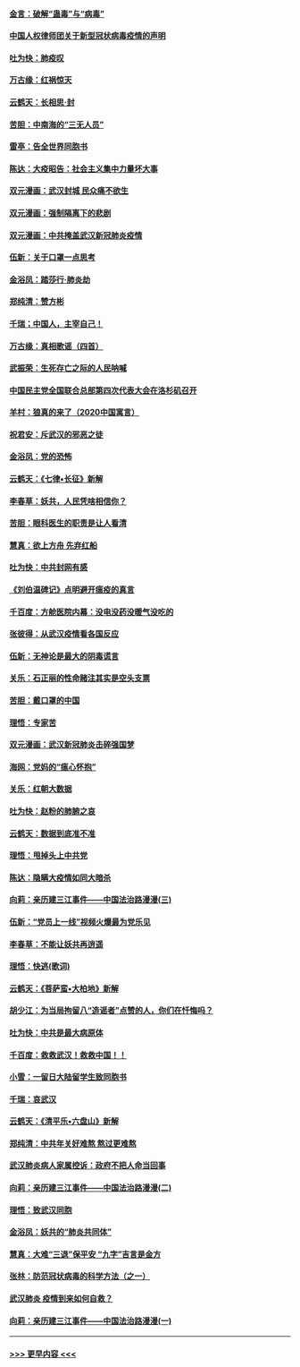 #### [金言：破解“蛊毒”与“病毒”](../pages/nsc993/n11864103.md?t=02131255) 
#### [中国人权律师团关于新型冠状病毒疫情的声明](../pages/nsc993/n11864249.md?t=02131255) 
#### [吐为快：肺疫叹](../pages/nsc993/n11864027.md?t=02131255) 
#### [万古缘：红祸惊天](../pages/nsc993/n11864079.md?t=02131255) 
#### [云鹤天：长相思‧封](../pages/nsc993/n11864006.md?t=02131255) 
#### [苦胆：中南海的“三无人员”](../pages/nsc993/n11862997.md?t=02131255) 
#### [雷亭：告全世界同胞书](../pages/nsc993/n11862572.md?t=02131255) 
#### [陈达：大疫昭告：社会主义集中力量坏大事](../pages/nsc993/n11859419.md?t=02131255) 
#### [双元漫画：武汉封城 民众痛不欲生](../pages/nsc993/n11859287.md?t=02131255) 
#### [双元漫画：强制隔离下的悲剧](../pages/nsc993/n11859244.md?t=02131255) 
#### [双元漫画：中共掩盖武汉新冠肺炎疫情](../pages/nsc993/n11858249.md?t=02131255) 
#### [伍新：关于口罩一点思考](../pages/nsc993/n11859195.md?t=02131255) 
#### [金浴凤：踏莎行‧肺炎劫](../pages/nsc993/n11858227.md?t=02131255) 
#### [郑纯清：赞方彬](../pages/nsc993/n11856803.md?t=02131255) 
#### [千瑞；中国人，主宰自己！](../pages/nsc993/n11856793.md?t=02131255) 
#### [万古缘：真相歌谣（四首）](../pages/nsc993/n11856263.md?t=02131255) 
#### [武振荣：生死存亡之际的人民呐喊](../pages/nsc993/n11856256.md?t=02131255) 
#### [中国民主党全国联合总部第四次代表大会在洛杉矶召开](../pages/nsc993/n11856344.md?t=02131255) 
#### [羊村：狼真的来了（2020中国寓言）](../pages/nsc993/n11856229.md?t=02131255) 
#### [祝君安：斥武汉的邪恶之徒](../pages/nsc993/n11855861.md?t=02131255) 
#### [金浴凤：党的恐怖](../pages/nsc993/n11855849.md?t=02131255) 
#### [云鹤天：《七律▪长征》新解](../pages/nsc993/n11855479.md?t=02131255) 
#### [李春草：妖共，人民凭啥相信你？](../pages/nsc993/n11855196.md?t=02131255) 
#### [苦胆：眼科医生的职责是让人看清](../pages/nsc993/n11853840.md?t=02131255) 
#### [慧真：欲上方舟 先弃红船](../pages/nsc993/n11853483.md?t=02131255) 
#### [吐为快：中共封网有感](../pages/nsc993/n11852575.md?t=02131255) 
#### [《刘伯温碑记》点明避开瘟疫的真言](../pages/nsc993/n11852128.md?t=02131255) 
#### [千百度：方舱医院内幕：没电没药没暖气没吃的](../pages/nsc993/n11850211.md?t=02131255) 
#### [张彼得：从武汉疫情看各国反应](../pages/nsc993/n11850102.md?t=02131255) 
#### [伍新：无神论是最大的阴毒谎言](../pages/nsc993/n11846129.md?t=02131255) 
#### [关乐：石正丽的性命赌注其实是空头支票](../pages/nsc993/n11846109.md?t=02131255) 
#### [苦胆：戴口罩的中国](../pages/nsc993/n11845576.md?t=02131255) 
#### [理悟：专家苦](../pages/nsc993/n11845564.md?t=02131255) 
#### [双元漫画：武汉新冠肺炎击碎强国梦](../pages/nsc993/n11843320.md?t=02131255) 
#### [海网：党妈的“瘟心怀抱”](../pages/nsc993/n11840740.md?t=02131255) 
#### [关乐：红朝大数据](../pages/nsc993/n11840675.md?t=02131255) 
#### [吐为快：赵粉的肺腑之哀](../pages/nsc993/n11840618.md?t=02131255) 
#### [云鹤天：数据到底准不准](../pages/nsc993/n11840325.md?t=02131255) 
#### [理悟：甩掉头上中共党](../pages/nsc993/n11838826.md?t=02131255) 
#### [陈达：隐瞒大疫情如同大暗杀](../pages/nsc993/n11838771.md?t=02131255) 
#### [向莉：亲历建三江事件——中国法治路漫漫(三)](../pages/nsc993/n11831825.md?t=02131255) 
#### [伍新：“党员上一线”视频火爆最为党乐见](../pages/nsc993/n11838200.md?t=02131255) 
#### [李春草：不能让妖共再逍遥](../pages/nsc993/n11838102.md?t=02131255) 
#### [理悟：快逃(歌词)](../pages/nsc993/n11838083.md?t=02131255) 
#### [云鹤天：《菩萨蛮▪大柏地》新解](../pages/nsc993/n11838059.md?t=02131255) 
#### [胡少江：为当局拘留八“造谣者”点赞的人，你们在忏悔吗？](../pages/nsc993/n11836801.md?t=02131255) 
#### [吐为快：中共是最大病原体](../pages/nsc993/n11836748.md?t=02131255) 
#### [千百度：救救武汉！救救中国！！](../pages/nsc993/n11836145.md?t=02131255) 
#### [小雪：一留日大陆留学生致同胞书](../pages/nsc993/n11834624.md?t=02131255) 
#### [千瑞：哀武汉](../pages/nsc993/n11833647.md?t=02131255) 
#### [云鹤天：《清平乐▪六盘山》新解](../pages/nsc993/n11833611.md?t=02131255) 
#### [郑纯清：中共年关好难熬 熬过更难熬](../pages/nsc993/n11833489.md?t=02131255) 
#### [武汉肺炎病人家属控诉：政府不把人命当回事](../pages/nsc993/n11833205.md?t=02131255) 
#### [向莉：亲历建三江事件——中国法治路漫漫(二)](../pages/nsc993/n11829102.md?t=02131255) 
#### [理悟：致武汉同胞](../pages/nsc993/n11831522.md?t=02131255) 
#### [金浴凤：妖共的“肺炎共同体”](../pages/nsc993/n11829448.md?t=02131255) 
#### [慧真：大难“三退”保平安 “九字”吉言是金方](../pages/nsc993/n11829501.md?t=02131255) 
#### [张林：防范冠状病毒的科学方法（之一）](../pages/nsc993/n11828618.md?t=02131255) 
#### [武汉肺炎 疫情到来如何自救？](../pages/nsc993/n11827632.md?t=02131255) 
#### [向莉：亲历建三江事件——中国法治路漫漫(一)](../pages/nsc993/n11827190.md?t=02131255) 

----
#### [ >>> 更早内容 <<< ](../indexes/nsc993-earlier.md)
